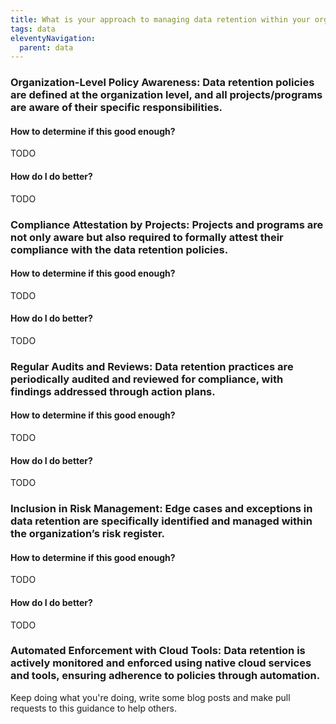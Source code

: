 ```yaml
---
title: What is your approach to managing data retention within your organization?
tags: data
eleventyNavigation:
  parent: data
---
```


### **Organization-Level Policy Awareness:** Data retention policies are defined at the organization level, and all projects/programs are aware of their specific responsibilities.

#### How to determine if this good enough?

TODO

#### How do I do better?

TODO

### **Compliance Attestation by Projects:** Projects and programs are not only aware but also required to formally attest their compliance with the data retention policies.

#### How to determine if this good enough?

TODO

#### How do I do better?

TODO

### **Regular Audits and Reviews:** Data retention practices are periodically audited and reviewed for compliance, with findings addressed through action plans.

#### How to determine if this good enough?

TODO

#### How do I do better?

TODO

### **Inclusion in Risk Management:** Edge cases and exceptions in data retention are specifically identified and managed within the organization’s risk register.

#### How to determine if this good enough?

TODO

#### How do I do better?

TODO

### **Automated Enforcement with Cloud Tools:** Data retention is actively monitored and enforced using native cloud services and tools, ensuring adherence to policies through automation.

Keep doing what you're doing, write some blog posts and make pull requests to this guidance to help others.
